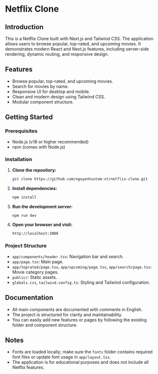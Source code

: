 # Netflix Clone

## Introduction

This is a Netflix Clone built with Next.js and Tailwind CSS. The application allows users to browse popular, top-rated, and upcoming movies. It demonstrates modern React and Next.js features, including server-side rendering, dynamic routing, and responsive design.

## Features

- Browse popular, top-rated, and upcoming movies.
- Search for movies by name.
- Responsive UI for desktop and mobile.
- Clean and modern design using Tailwind CSS.
- Modular component structure.

## Getting Started

### Prerequisites

- Node.js (v18 or higher recommended)
- npm (comes with Node.js)

### Installation

1. **Clone the repository:**

   ```bash
   git clone https://github.com/nguyenhuutam-vt/netflix-clone.git
   ```

2. **Install dependencies:**

   ```bash
   npm install
   ```

3. **Run the development server:**

   ```bash
   npm run dev
   ```

4. **Open your browser and visit:**
   ```
   http://localhost:3000
   ```

### Project Structure

- `app/components/header.tsx`: Navigation bar and search.
- `app/page.tsx`: Main page.
- `app/toprated/page.tsx`, `app/upcoming/page.tsx`, `app/search/page.tsx`: Movie category pages.
- `public/`: Static assets.
- `globals.css`, `tailwind.config.ts`: Styling and Tailwind configuration.

## Documentation

- All main components are documented with comments in English.
- The project is structured for clarity and maintainability.
- You can easily add new features or pages by following the existing folder and component structure.

## Notes

- Fonts are loaded locally; make sure the `fonts` folder contains required font files or update font usage in `app/layout.tsx`.
- The application is for educational purposes and does not include all Netflix features.
